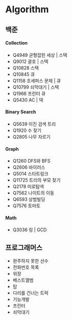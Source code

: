 # Algorithm
## 백준
#### Collection
<ul>
<li>Q4949 균형잡힌 세상 | 스택 </li>
<li>Q9012 괄호 | 스택 </li>
<li>Q10828 스택 </li>
<li>Q10845 큐 </li>
<li>Q1158 조세퍼스 문제 | 큐 </li>
<li>Q10799 쇠막대기 | 스택 </li>
<li>Q1966 프린터 큐 </li>
<li>Q5430 AC | 덱 </li>
</ul>

#### Binary Search 
<ul>
<li>Q5639 이진 검색 트리</li>
<li>Q1920 수 찾기</li>
<li>Q2805 나무 자르기</li>
</ul>

#### Graph
<ul>
<li>Q1260 DFS와 BFS</li>
<li>Q2606 바이러스</li>
<li>Q5014 스타트링크</li>
<li>Q11725 트리의 부모 찾기</li>
<li>Q2178 미로탐색</li>
<li>Q7562 나이트의 이동</li>
<li>Q6593 상범빌딩</li>
<li>Q7576 토마토</li>
</ul>

#### Math
<ul>
<li>Q3036 링 | GCD</li>
</ul>  

## 프로그래머스
<ul>
<li>완주하지 못한 선수</li>
<li>전화번호 목록</li>
<li>위장</li>
<li>베스트앨범</li>
<li>탑</li>
<li>다리를 건너는 트럭</li>
<li>기능개발</li>
<li>프린터</li>
<li>쇠막대기</li>
</ul>
